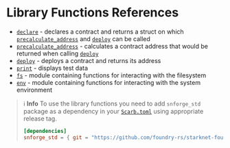 # Library Functions References

* [`declare`](forge-library/declare.md) - declares a contract and returns a struct on
  which [`precalculate_address`](forge-library/precalculate_address.md) and [`deploy`](forge-library/deploy.md) can be
  called
* [`precalculate_address`](forge-library/precalculate_address.md) - calculates a contract address that would be returned
  when calling [`deploy`](forge-library/deploy.md)
* [`deploy`](forge-library/deploy.md) - deploys a contract and returns its address
* [`print`](forge-library/print.md) - displays test data
* [`fs`](forge-library/fs.md) - module containing functions for interacting with the filesystem
* [`env`](forge-library/env.md) - module containing functions for interacting with the system environment

> ℹ️ **Info**
> To use the library functions you need to add `snforge_std` package as a dependency in
> your [`Scarb.toml`](https://docs.swmansion.com/scarb/docs/guides/dependencies.html#adding-a-dependency)
> using appropriate release tag.
>```toml
> [dependencies]
> snforge_std = { git = "https://github.com/foundry-rs/starknet-foundry.git", tag = "v0.7.1" }
> ```

